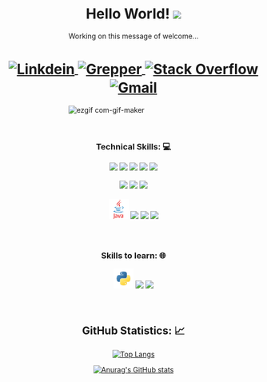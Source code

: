 <!-- Title -->
<h1 align="center">Hello World! 
  <img src="https://raw.githubusercontent.com/iampavangandhi/iampavangandhi/master/gifs/Hi.gif" 
       width="30px">
</h1>


<!-- Quote -->
<p align="center">Working on this message of welcome... </p>
  
  <!-- Social Network -->
<h1 align="center">
  
<a href="https://www.linkedin.com/in/julio-cesar-c-186232215">
  <img align="center" 
       alt="Linkdein" 
       width="22px" 
       src="https://user-images.githubusercontent.com/55005374/103146171-312a4c00-470b-11eb-8839-992580bb8206.png" />
  </a>

  <a href="https://www.facebook.com/juliocesar.cantun.79/">
  <img align="center" 
       alt="Grepper" 
       width="22px" 
       src="https://raw.githubusercontent.com/jmnote/z-icons/master/svg/facebook.svg" />
  </a>
  
<a href="https://stackoverflow.com/users/12381868/lunox?tab=profile">
  <img align="center" 
       alt="Stack Overflow" 
       width="22px" 
       src="https://user-images.githubusercontent.com/55005374/103146236-e52bd700-470b-11eb-861e-e6f549b02b88.png" />
  </a>
  
<a href="julio.jccp.1@gmail.com">
  <img align="center" 
       alt="Gmail" 
       width="22px" 
       src="https://user-images.githubusercontent.com/55005374/103146250-0d1b3a80-470c-11eb-8ead-a92232d45d6e.png" />
  </a>
</h1>




<!-- Background -->

<!-- I do add this "&nbsp;" because I can't center the GIFT, let me know if you know how do it -->
&nbsp;&nbsp;&nbsp;&nbsp;&nbsp;&nbsp;&nbsp;&nbsp;&nbsp;&nbsp;&nbsp;&nbsp;&nbsp;&nbsp;&nbsp;&nbsp;&nbsp;&nbsp;&nbsp;&nbsp;&nbsp;&nbsp;&nbsp;&nbsp;&nbsp;&nbsp;&nbsp;&nbsp;&nbsp;&nbsp;
![ezgif com-gif-maker](https://user-images.githubusercontent.com/55005374/95673501-37764680-0b66-11eb-8ee1-d4f4a2b285d9.gif)

&nbsp;

<!-- Technical Skills -->
<p><H3 align="center"><strong> Technical Skills: 💻 </strong></p>
  <code><img height="40" src="https://user-images.githubusercontent.com/55005374/100187906-b7eecd80-2eae-11eb-8074-b65db8dfaecb.png"></code>
  <code><img height="40" src="https://user-images.githubusercontent.com/55005374/103146298-d98ce000-470c-11eb-973d-3ff9e1b90561.png"></code>
  <code><img height="40" src="https://user-images.githubusercontent.com/30454484/128644664-8d4f2cf4-8f83-459d-9cfd-8f6b7ba33cc5.png"></code>
  <code><img height="40" src="https://user-images.githubusercontent.com/55005374/103146335-3d170d80-470d-11eb-9fce-ff775c77b96b.png"></code>
  <code><img height="40" src="https://user-images.githubusercontent.com/30454484/128644610-d7eced10-73a3-4e4a-884b-17f2d8501d2e.png"></code>
  
  <code><img height="40" src="https://user-images.githubusercontent.com/30454484/128644410-53c117a4-feac-4761-a72b-748d26a9ecd6.png"></code>
  <code><img height="40" src="https://user-images.githubusercontent.com/30454484/128644469-07b07b97-1b2a-4f45-9bf8-6312aa3aa01f.png"></code>
  <code><img height="40" src="https://user-images.githubusercontent.com/30454484/128644497-cab3b127-f30d-4308-9958-054ac44773f1.png"></code>
  
  <code><img height="40" src="https://raw.githubusercontent.com/devicons/devicon/master/icons/java/java-original-wordmark.svg"></code>
  <code><img height="40" src="https://user-images.githubusercontent.com/55005374/95687670-51de0d80-0bc2-11eb-826b-83fb8c5ec221.png"></code>
  <code><img height="40" src="https://user-images.githubusercontent.com/55005374/95687701-80f47f00-0bc2-11eb-89f5-a1a8e6788aeb.png"></code>
  <code><img height="40" src="https://user-images.githubusercontent.com/55005374/95687393-a2546b80-0bc0-11eb-8991-c0c72326f29c.png"></code>
  




  </p>
  
&nbsp;  

  <!-- Skills to learn -->
<p><H3 align="center"><strong>Skills to learn: 🌐</strong></p>
  
    
  <code><img height="40" src="https://raw.githubusercontent.com/github/explore/80688e429a7d4ef2fca1e82350fe8e3517d3494d/topics/python/python.png"></code>
  <code><img height="40" src="https://user-images.githubusercontent.com/30454484/128644547-f89f4075-9a1d-440a-8d0a-910cb52bc1c7.png"></code>
  <code><img height="40" src="https://user-images.githubusercontent.com/30454484/128644696-978c8480-f0d0-4461-93ec-7bf027da4bf9.png"></code>
  
  
  </p>
&nbsp;

<!-- GitHub Stats -->
<H2 align="center"><strong>GitHub Statistics: 📈
  </strong>
</H2>
    <p align="center">
      <div align="center">
    </p>
    
[![Top Langs](https://github-readme-stats.vercel.app/api/top-langs/?username=JCesarC&hide=php,blade&theme=blue-green&layout=compact)](https://github.com/JCesarC/github-readme-stats)    
                                                                                                                                            
[![Anurag's GitHub stats](https://github-readme-stats.vercel.app/api?username=JCesarC&theme=blue-green)](https://github.com/JCesarC/github-readme-stats)
                                                                                                                                            
